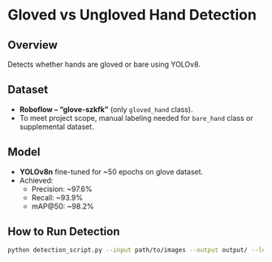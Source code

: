 # Gloved vs Ungloved Hand Detection

## Overview
Detects whether hands are gloved or bare using YOLOv8.

## Dataset
- **Roboflow – “glove-szkfk”** (only `gloved_hand` class).
- To meet project scope, manual labeling needed for `bare_hand` class or supplemental dataset.

## Model
- **YOLOv8n** fine-tuned for ~50 epochs on glove dataset.
- Achieved:
  - Precision: ~97.6%
  - Recall: ~93.9%
  - mAP@50: ~98.2%

## How to Run Detection
```bash
python detection_script.py --input path/to/images --output output/ --logs logs/ --model best.pt --confidence 0.5

